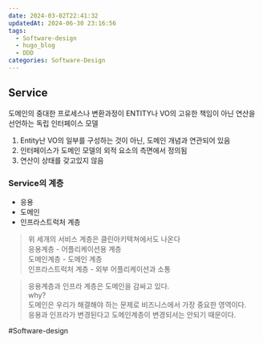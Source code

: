 ```yaml
---
date: 2024-03-02T22:41:32
updatedAt: 2024-06-30 23:16:56
tags:
  - Software-design
  - hugo_blog
  - DDD
categories: Software-Design
---
```

## Service

도메인의 중대한 프로세스나 변환과정이 ENTITY나 VO의 고유한 책임이 아닌 연산을 선언하는 독립 인터페이스 모델

1. Entity난 VO의 일부를 구성하는 것이 아닌, 도메인 개념과 연관되어 있음
2. 인터페이스가 도메인 모델의 외적 요소의 측면에서 정의됨
3. 연산이 상태를 갖고있지 않음

### Service의 계층
- 응용
- 도메인
- 인프라스트럭처 계층

> 위 세개의 서비스 계층은 클린아키텍쳐에서도 나온다  
> 응용계층 - 어플리케이션용 계층  
> 도메인계층 - 도메인 계층  
> 인프라스트럭처 계층 - 외부 어플리케이션과 소통

> 응용계층과 인프라 계층은 도메인을 감싸고 있다.  
> why?  
> 도메인은 우리가 해결해야 하는 문제로 비즈니스에서 가장 중요한 영역이다.  
> 응용과 인프라가 변경된다고 도메인계층이 변경되서는 안되기 때문이다.

#Software-design 